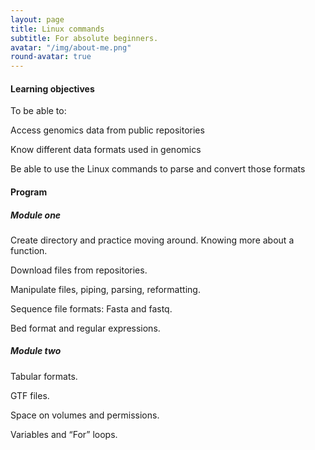 ```yaml
---
layout: page
title: Linux commands
subtitle: For absolute beginners.
avatar: "/img/about-me.png"
round-avatar: true
---
```

#### Learning objectives
To be able to:

Access genomics data from public repositories

Know different data formats used in genomics

Be able to use the Linux commands to parse and convert those formats
#### Program
##### Module one
Create directory and practice moving around. Knowing more about a function.

Download files from repositories.

Manipulate files, piping, parsing, reformatting.

Sequence file formats: Fasta and fastq.

Bed format and regular expressions.
##### Module two
Tabular formats.

GTF files.

Space on volumes and permissions.

Variables and “For” loops.

